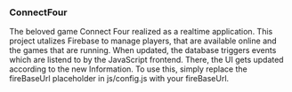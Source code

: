 ### ConnectFour
The beloved game Connect Four realized as a realtime application.
This project utalizes Firebase to manage players, that are available online and the games that are running.
When updated, the database triggers events which are listend to by the JavaScript frontend. There, the UI gets updated according to the new Information.
To use this, simply replace the fireBaseUrl placeholder in js/config.js with your fireBaseUrl.
